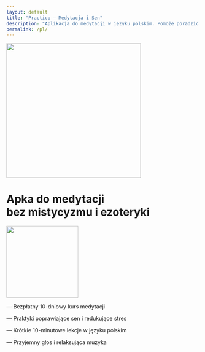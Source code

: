 ```yaml
---
layout: default
title: "Practico — Medytacja i Sen"
description: "Aplikacja do medytacji w języku polskim. Pomoże poradzić sobie ze stresem, poprawi sen i produktywność. Darmowy kurs i krótkie sesje trwające 10 minut bez ezoteryki."
permalink: /pl/
---
```


<div class="first-screen-2">
  <div class="content">
    <div class="first-screen-wrapper">
      <div class="main-row">
        <div class="main-image"><img src="{{ site.baseurl }}/assets/images/Group-42x.png" width="350" sizes="(max-width: 767px) 100vw, (max-width: 991px) 275px, 350px" srcset="{{ site.baseurl }}/assets/images/Group-42x-p-500.png 500w, {{ site.baseurl }}/assets/images/Group-42x.png 704w" alt="" class="phone-img"></div>
        <div class="main-info">
          <h1 class="h1">Apka do medytacji<br>bez mistycyzmu i ezoteryki</h1>
          <div class="mob-row">
            <div class="mobile-block"><img src="{{ site.baseurl }}/assets/images/Group-42x.png" width="187" sizes="(max-width: 479px) 402px, (max-width: 767px) 275px, 100vw" srcset="{{ site.baseurl }}/assets/images/Group-42x-p-500.png 500w, {{ site.baseurl }}/assets/images/Group-42x.png 704w" alt="" class="phone-img"></div>
            <div class="main-col2">
              <div class="main-list">
                <p class="main-par"><span class="li-mark">—</span> <span class="li-text">Bezpłatny 10-dniowy kurs medytacji</span></p>
                <p class="main-par"><span class="li-mark">—</span> <span class="li-text">Praktyki poprawiające sen i redukujące stres</span></p>
                <p class="main-par"><span class="li-mark">—</span> <span class="li-text">Krótkie 10-minutowe lekcje w języku polskim</span></p>
                <p class="main-par"><span class="li-mark">—</span> <span class="li-text">Przyjemny głos i relaksująca muzyka</span></p>
              </div>
              <div class="store-btn-block">
                <a id="button-top" href="https://apps.apple.com/pl/app/praktika-medytacja-i-sen/id1467786415?l=pl" target="_blank" class="store-btn mb0 pl w-inline-block"></a>
                <a id="button-top" href="https://play.google.com/store/apps/details?id=com.praktika.app" target="_blank" class="store-btn mb0 gp-pl w-inline-block"></a>
              </div>
            </div>
          </div>
        </div>
      </div>
    </div>
  </div>
</div>